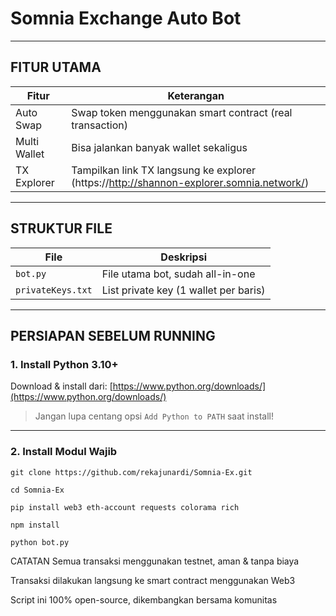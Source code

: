# Somnia Exchange Auto Bot
---

## FITUR UTAMA

| Fitur              | Keterangan                                                                               |
|--------------------|------------------------------------------------------------------------------------------|
| Auto Swap          | Swap token menggunakan smart contract (real transaction)                                 |
| Multi Wallet       | Bisa jalankan banyak wallet sekaligus                                                    |
| TX Explorer          | Tampilkan link TX langsung ke explorer (https://http://shannon-explorer.somnia.network/) |

---

## STRUKTUR FILE

| File              | Deskripsi                                                               |
|-------------------|-------------------------------------------------------------------------|
| `bot.py`          | File utama bot, sudah all-in-one                                        |
| `privateKeys.txt` | List private key (1 wallet per baris)                                   |

---

## PERSIAPAN SEBELUM RUNNING

### 1. Install Python 3.10+
Download & install dari: [https://www.python.org/downloads/](https://www.python.org/downloads/)

> Jangan lupa centang opsi `Add Python to PATH` saat install!

---

### 2. Install Modul Wajib

```
git clone https://github.com/rekajunardi/Somnia-Ex.git
```
```
cd Somnia-Ex
```
```
pip install web3 eth-account requests colorama rich
```
```
npm install
```
```
python bot.py
```

CATATAN
Semua transaksi menggunakan testnet, aman & tanpa biaya

Transaksi dilakukan langsung ke smart contract menggunakan Web3 

Script ini 100% open-source, dikembangkan bersama komunitas
